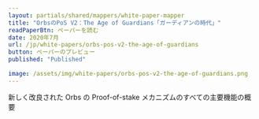 ```yaml
---
layout: partials/shared/mappers/white-paper-mapper
title: "OrbsのPoS V2：The Age of Guardians「ガーディアンの時代」"
readPaperBtn: ペーパーを読む
date: 2020年7月
url: /jp/white-papers/orbs-pos-v2-the-age-of-guardians
button: ペーパーのプレビュー
published: "Published"

image: /assets/img/white-papers/orbs-pos-v2-the-age-of-guardians.png
---
```


新しく改良された Orbs の Proof-of-stake メカニズムのすべての主要機能の概要
